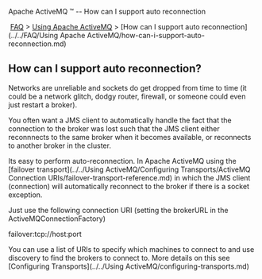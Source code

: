 Apache ActiveMQ ™ -- How can I support auto reconnection 

 [FAQ](/FAQ/index.md) > [Using Apache ActiveMQ](../../FAQ/using-apache-activemq.md) > [How can I support auto reconnection](../../FAQ/Using Apache ActiveMQ/how-can-i-support-auto-reconnection.md)


How can I support auto reconnection?
------------------------------------

Networks are unreliable and sockets do get dropped from time to time (it could be a network glitch, dodgy router, firewall, or someone could even just restart a broker).

You often want a JMS client to automatically handle the fact that the connection to the broker was lost such that the JMS client either reconnnects to the same broker when it becomes available, or reconnects to another broker in the cluster.

Its easy to perform auto-reconnection. In Apache ActiveMQ using the [failover transport](../../Using ActiveMQ/Configuring Transports/ActiveMQ Connection URIs/failover-transport-reference.md) in which the JMS client (connection) will automatically reconnect to the broker if there is a socket exception.

Just use the following connection URI (setting the brokerURL in the ActiveMQConnectionFactory)

failover:tcp://host:port 

You can use a list of URIs to specify which machines to connect to and use discovery to find the brokers to connect to. More details on this see [Configuring Transports](../../Using ActiveMQ/configuring-transports.md)

